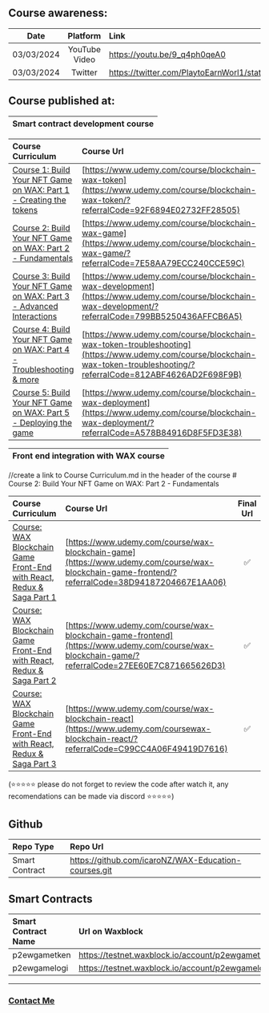 ## Course awareness:
| Date | Platform | Link |
|:----:|:--------:|:-----|
| 03/03/2024 | YouTube Video | https://youtu.be/9_q4ph0qeA0 |
| 03/03/2024 | Twitter | https://twitter.com/PlaytoEarnWorl1/status/1765839814874542287 |

## Course published at:

| Smart contract development course |
|:---------------------------------:|


| Course Curriculum | Course Url  | Final Url |
|:------------------|:------------------|:---------:|
| [Course 1: Build Your NFT Game on WAX: Part 1 - Creating the tokens](Course%20Curriculum.md#course-1-build-your-nft-game-on-wax-part-1---creating-the-tokens) | [https://www.udemy.com/course/blockchain-wax-token](https://www.udemy.com/course/blockchain-wax-token/?referralCode=92F6894E02732FF28505) | ✅ |
| [Course 2: Build Your NFT Game on WAX: Part 2 - Fundamentals](Course%20Curriculum.md#course-2-build-your-nft-game-on-wax-part-2---fundamentals) |  [https://www.udemy.com/course/blockchain-wax-game](https://www.udemy.com/course/blockchain-wax-game/?referralCode=7E58AA79ECC240CCE59C) | ✅ |
| [Course 3: Build Your NFT Game on WAX: Part 3 - Advanced Interactions](Course%20Curriculum.md#course-3-build-your-nft-game-on-wax-part-3---advanced-interactions) | [https://www.udemy.com/course/blockchain-wax-development](https://www.udemy.com/course/blockchain-wax-development/?referralCode=799BB5250436AFFCB6A5) | ✅ |
| [Course 4: Build Your NFT Game on WAX: Part 4 - Troubleshooting & more](Course%20Curriculum.md#course-4-build-your-nft-game-on-wax-part-4---troubleshooting--more) | [https://www.udemy.com/course/blockchain-wax-token-troubleshooting](https://www.udemy.com/course/blockchain-wax-token-troubleshooting/?referralCode=812ABF4626AD2F698F9B) | ✅ |
| [Course 5: Build Your NFT Game on WAX: Part 5 - Deploying the game](Course%20Curriculum.md#course-5-build-your-nft-game-on-wax-part-5---deploying-the-game) | [https://www.udemy.com/course/blockchain-wax-deployment](https://www.udemy.com/course/blockchain-wax-deployment/?referralCode=A578B84916D8F5FD3E38) | ✅ |


| Front end integration with WAX course |
|:---------------------------------:|

//create a link to Course Curriculum.md in the header of the course # Course 2: Build Your NFT Game on WAX: Part 2 - Fundamentals

| Course Curriculum | Course Url  | Final Url |
|:------------------|:------------------|:---------:|
| [Course: WAX Blockchain Game Front-End with React, Redux & Saga Part 1](./Course%20Curriculum%20-%20Front%20End.md#course-wax-blockchain-game-front-end-with-react-redux--saga-part-1) | [https://www.udemy.com/course/wax-blockchain-game](https://www.udemy.com/course/wax-blockchain-game-frontend/?referralCode=38D94187204667E1AA06) | ✅ |
| [Course: WAX Blockchain Game Front-End with React, Redux & Saga Part 2](./Course%20Curriculum%20-%20Front%20End.md#course-wax-blockchain-game-front-end-with-react-redux--saga-part-2) |  [https://www.udemy.com/course/wax-blockchain-game-frontend](https://www.udemy.com/course/wax-blockchain-game/?referralCode=27EE60E7C871665626D3) | ✅ |
| [Course: WAX Blockchain Game Front-End with React, Redux & Saga Part 3](./Course%20Curriculum%20-%20Front%20End.md#course-wax-blockchain-game-front-end-with-react-redux--saga-part-3) | [https://www.udemy.com/course/wax-blockchain-react](https://www.udemy.com/coursewax-blockchain-react/?referralCode=C99CC4A06F49419D7616) | ✅ |


(⭐⭐⭐⭐⭐ please do not forget to review the code after watch it, any recomendations can be made via discord ⭐⭐⭐⭐⭐)

## Github
| Repo Type | Repo Url |
|:----------|:---------|
| Smart Contract | https://github.com/icaroNZ/WAX-Education-courses.git |

## Smart Contracts
| Smart Contract Name | Url on Waxblock |
|:--------------------|:----------------|
| p2ewgametken | https://testnet.waxblock.io/account/p2ewgametken |
| p2ewgamelogi | https://testnet.waxblock.io/account/p2ewgamelogi |
---





### [Contact Me](ContactMe.md)
